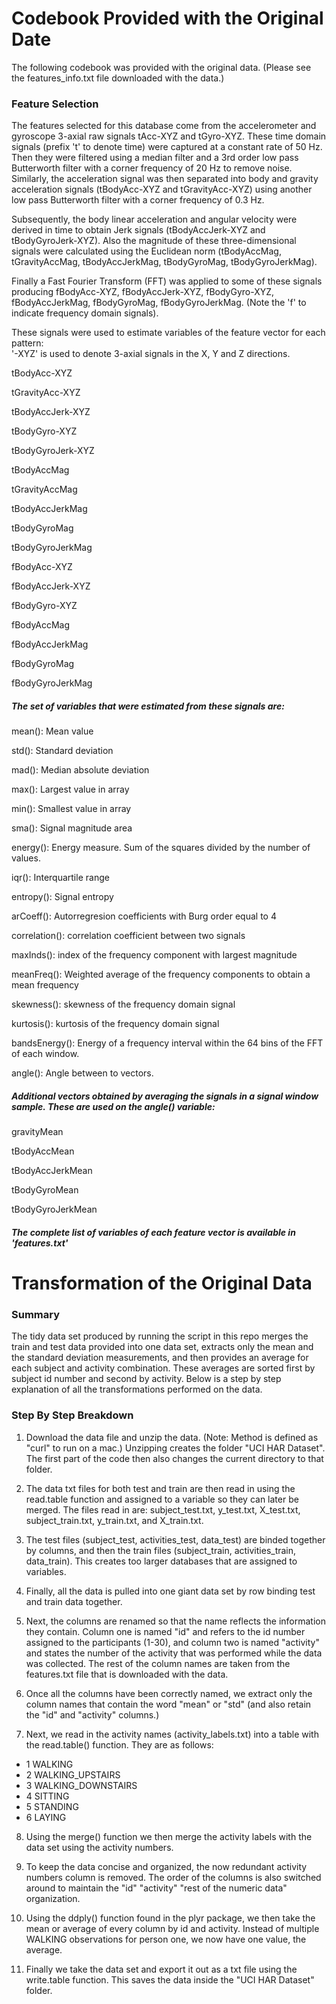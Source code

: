 Codebook Provided with the Original Date
=========================================
The following codebook was provided with the original data. (Please see the features_info.txt file downloaded with the data.)

### Feature Selection

The features selected for this database come from the accelerometer and gyroscope 3-axial raw signals tAcc-XYZ and tGyro-XYZ. These time domain signals (prefix 't' to denote time) were captured at a constant rate of 50 Hz. Then they were filtered using a median filter and a 3rd order low pass Butterworth filter with a corner frequency of 20 Hz to remove noise. Similarly, the acceleration signal was then separated into body and gravity acceleration signals (tBodyAcc-XYZ and tGravityAcc-XYZ) using another low pass Butterworth filter with a corner frequency of 0.3 Hz. 

Subsequently, the body linear acceleration and angular velocity were derived in time to obtain Jerk signals (tBodyAccJerk-XYZ and tBodyGyroJerk-XYZ). Also the magnitude of these three-dimensional signals were calculated using the Euclidean norm (tBodyAccMag, tGravityAccMag, tBodyAccJerkMag, tBodyGyroMag, tBodyGyroJerkMag). 

Finally a Fast Fourier Transform (FFT) was applied to some of these signals producing fBodyAcc-XYZ, fBodyAccJerk-XYZ, fBodyGyro-XYZ, fBodyAccJerkMag, fBodyGyroMag, fBodyGyroJerkMag. (Note the 'f' to indicate frequency domain signals). 

These signals were used to estimate variables of the feature vector for each pattern:  
'-XYZ' is used to denote 3-axial signals in the X, Y and Z directions.

tBodyAcc-XYZ

tGravityAcc-XYZ

tBodyAccJerk-XYZ

tBodyGyro-XYZ

tBodyGyroJerk-XYZ

tBodyAccMag

tGravityAccMag

tBodyAccJerkMag

tBodyGyroMag

tBodyGyroJerkMag

fBodyAcc-XYZ

fBodyAccJerk-XYZ

fBodyGyro-XYZ

fBodyAccMag

fBodyAccJerkMag

fBodyGyroMag

fBodyGyroJerkMag

##### The set of variables that were estimated from these signals are: 

mean(): Mean value

std(): Standard deviation

mad(): Median absolute deviation 

max(): Largest value in array

min(): Smallest value in array

sma(): Signal magnitude area

energy(): Energy measure. Sum of the squares divided by the number of values. 

iqr(): Interquartile range 

entropy(): Signal entropy

arCoeff(): Autorregresion coefficients with Burg order equal to 4

correlation(): correlation coefficient between two signals

maxInds(): index of the frequency component with largest magnitude

meanFreq(): Weighted average of the frequency components to obtain a mean frequency

skewness(): skewness of the frequency domain signal 

kurtosis(): kurtosis of the frequency domain signal 

bandsEnergy(): Energy of a frequency interval within the 64 bins of the FFT of each window.

angle(): Angle between to vectors.

##### Additional vectors obtained by averaging the signals in a signal window sample. These are used on the angle() variable:

gravityMean

tBodyAccMean

tBodyAccJerkMean

tBodyGyroMean

tBodyGyroJerkMean

##### The complete list of variables of each feature vector is available in 'features.txt'

Transformation of the Original Data 
=============================

### Summary

The tidy data set produced by running the script in this repo merges the train and test data provided into one data set, extracts only the mean and the standard deviation measurements, and then provides an average for each subject and activity combination. These averages are sorted first by subject id number and second by activity. Below is a step by step explanation of all the transformations performed on the data.

### Step By Step Breakdown

1. Download the data file and unzip the data. (Note: Method is defined as "curl" to run on a mac.) Unzipping creates the folder "UCI HAR Dataset". The first part of the code then also changes the current directory to that folder.

2. The data txt files for both test and train are then read in using the read.table function and assigned to a variable so they can later be merged. The files read in are: subject_test.txt, y_test.txt, X_test.txt, subject_train.txt, y_train.txt, and X_train.txt.

3. The test files (subject_test, activities_test, data_test) are binded together by columns, and then the train files (subject_train, activities_train, data_train). This creates too larger databases that are assigned to variables.

4. Finally, all the data is pulled into one giant data set by row binding test and train data together. 

5. Next, the columns are renamed so that the name reflects the information they contain. Column one is named "id" and refers to the id number assigned to the participants (1-30), and column two is named "activity" and states the number of the activity that was performed while the data was collected. The rest of the column names are taken from the features.txt file that is downloaded with the data.

6. Once all the columns have been correctly named, we extract only the column names that contain the word "mean" or "std" (and also retain the "id" and "activity" columns.)

7. Next, we read in the activity names (activity_labels.txt) into a table with the read.table() function. They are as follows:
  * 1 WALKING
  * 2 WALKING_UPSTAIRS
  * 3 WALKING_DOWNSTAIRS
  * 4 SITTING
  * 5 STANDING
  * 6 LAYING
  
8. Using the merge() function we then merge the activity labels with the data set using the activity numbers.

9. To keep the data concise and organized, the now redundant activity numbers column is removed. The order of the columns is also switched around to maintain the "id" "activity" "rest of the numeric data" organization. 

10. Using the ddply() function found in the plyr package, we then take the mean or average of every column by id and activity. Instead of multiple WALKING observations for person one, we now have one value, the average. 

11. Finally we take the data set and export it out as a txt file using the write.table function. This saves the data inside the "UCI HAR Dataset" folder. 




